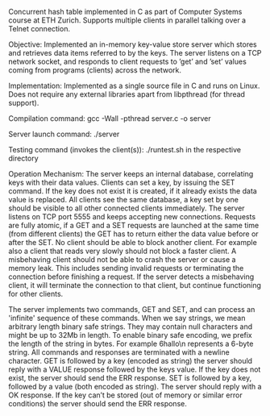 Concurrent hash table implemented in C as part of Computer Systems course at ETH Zurich. Supports multiple clients in parallel talking over a Telnet connection.

Objective: Implemented an in-memory key-value store server which stores and retrieves data items referred to by the keys. The server listens on a TCP network socket, and responds to client requests to ’get’ and ’set’ values coming from programs (clients) across the network.

Implementation: Implemented as a single source file in C and runs on Linux. Does not require any external libraries apart from libpthread (for thread support).

Compilation command: gcc -Wall -pthread server.c -o server

Server launch command: ./server

Testing command (invokes the client(s)): ./runtest.sh in the respective directory

Operation Mechanism: The server keeps an internal database, correlating keys with their data values. Clients can set a key, by issuing the SET command. If the key does not exist it is created, if it already exists the data value is replaced. All clients see the same database, a key set by one should be visible to all other connected clients immediately. The server listens on TCP port 5555 and keeps accepting new connections. Requests are fully atomic, if a GET and a SET requests are launched at the same time (from different clients) the GET has to return either the data value before or after the SET. No client should be able to block another client. For example also a client that reads very slowly should not block a faster client. A misbehaving client should not be able to crash the server or cause a memory leak. This includes sending invalid requests or terminating the connection before finishing a request. If the server detects a misbehaving client, it will terminate the connection to that client, but continue functioning for other clients. 

The server implements two commands, GET and SET, and can process an 'infinite' sequence of these commands. When we say strings, we mean arbitrary length binary safe strings. They may contain null characters and might be up to 32Mb in length. To enable binary safe encoding, we prefix the length of the string in bytes. For example $6$hallo\n represents a 6-byte string. All commands and responses are terminated with a newline character. GET is followed by a key (encoded as string) the server should reply with a VALUE response followed by the keys value. If the key does not exist, the server should send the ERR response. SET is followed by a key, followed by a value (both encoded as string). The server should reply with a OK response. If the key can’t be stored (out of memory or similar error conditions) the server should send the ERR response.

